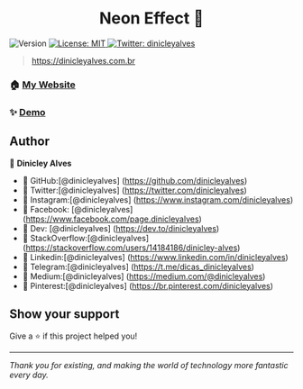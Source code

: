 <h1 align="center"> Neon Effect 👋</h1>
<p>
  <img alt="Version" src="https://img.shields.io/badge/version-1.0.0-blue.svg?cacheSeconds=2592000" />
  <a href="#" target="_blank">
    <img alt="License: MIT" src="https://img.shields.io/badge/License-MIT-yellow.svg" />
  </a>
  <a href="https://twitter.com/dinicleyalves" target="_blank">
    <img alt="Twitter: dinicleyalves" src="https://img.shields.io/twitter/follow/dinicleyalves.svg?style=social" />
  </a>
</p>

> https://dinicleyalves.com.br

### 🏠 [My Website](https://dinicleyalves.com.br/)

### ✨ [Demo](https://www.dinicleyalves.com.br/neon-effect/)

## Author

👤 **Dinicley Alves**

* 🚀  GitHub:[@dinicleyalves] (https://github.com/dinicleyalves)
* 🚀  Twitter:[@dinicleyalves] (https://twitter.com/dinicleyalves) 
* 🚀  Instagram:[@dinicleyalves] (https://www.instagram.com/dinicleyalves) 
* 🚀  Facebook: [@dinicleyalves] (https://www.facebook.com/page.dinicleyalves) 
* 🚀  Dev: [@dinicleyalves] (https://dev.to/dinicleyalves) 
* 🚀  StackOverflow:[@dinicleyalves] (https://stackoverflow.com/users/14184186/dinicley-alves) 
* 🚀  Linkedin:[@dinicleyalves] (https://www.linkedin.com/in/dinicleyalves) 
* 🚀  Telegram:[@dinicleyalves] (https://t.me/dicas_dinicleyalves) 
* 🚀  Medium:[@dinicleyalves] (https://medium.com/@dinicleyalves) 
* 🚀  Pinterest:[@dinicleyalves] (https://br.pinterest.com/dinicleyalves) 

## Show your support

Give a ⭐️ if this project helped you!

***
_Thank you for existing, and making the world of technology more fantastic every day._

